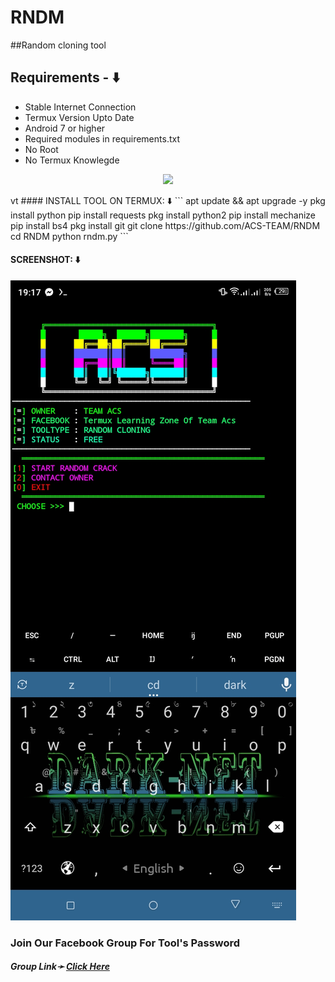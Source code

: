 # RNDM
##Random cloning tool

## Requirements - ⬇️
- Stable Internet Connection
- Termux Version Upto Date
- Android 7 or higher
- Required modules in requirements.txt
- No Root
- No Termux Knowlegde

<p align="center"><img src="https://user-images.githubusercontent.com/88341460/189536974-e0965a1d-3cc8-4507-a4c8-77aaa778a5c1.gif"></p>
 vt
#### INSTALL TOOL ON TERMUX: ⬇️
```
apt update && apt upgrade -y
pkg install python
pip install requests
pkg install python2
pip install mechanize
pip install bs4
pkg install git
git clone https://github.com/ACS-TEAM/RNDM
cd RNDM
python rndm.py
```



#### SCREENSHOT: ⬇️
![logo](https://github.com/ACS-TEAM/RNDM/blob/main/Screenshot_20240826-191758.jpg)

<h3> Join Our Facebook Group For Tool's Password</h3>
<h5>Group Link➛ <a href="https://facebook.com/groups/1904485096729624//">Click Here</a></h5>
